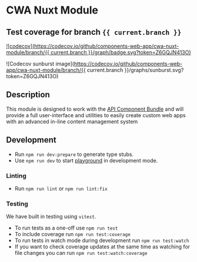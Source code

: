 # CWA Nuxt Module

## Test coverage for branch `{{ current.branch }}`

[![codecov](https://codecov.io/github/components-web-app/cwa-nuxt-module/branch/{{ current.branch }}/graph/badge.svg?token=Z6GQJN413O)](https://codecov.io/github/components-web-app/cwa-nuxt-module)

![Codecov sunburst image](https://codecov.io/github/components-web-app/cwa-nuxt-module/branch/{{ current.branch }}/graphs/sunburst.svg?token=Z6GQJN413O)

## Description

This module is designed to work with the [API Component Bundle](https://github.com/components-web-app/api-components-bundle) and will provide a full user-interface and utilities to easily create custom web apps with an advanced in-line content management system

## Development

- Run `npm run dev:prepare` to generate type stubs.
- Use `npm run dev` to start [playground](./playground) in development mode.

### Linting

- Run `npm run lint` or `npm run lint:fix`

### Testing

We have built in testing using `vitest`.

- To run tests as a one-off use `npm run test`
- To include coverage run `npm run test:coverage`
- To run tests in watch mode during development run `npm run test:watch`
- If you want to check coverage updates at the same time as watching for file changes you can run `npm run test:watch:coverage`

